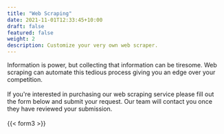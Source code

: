```yaml
---
title: "Web Scraping"
date: 2021-11-01T12:33:45+10:00
draft: false
featured: false
weight: 2
description: Customize your very own web scraper.
---
```


Information is power, but collecting that information can be tiresome. Web scraping can automate this tedious process giving you an edge over your competition. 
\
\
If you're interested in purchasing our web scraping service please fill out the form below and submit your request. Our team will contact you once they have reviewed your submission. 
\
\
{{< form3 >}}